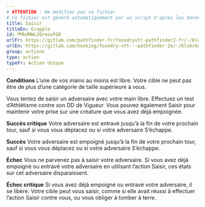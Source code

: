 ```yaml
---
# ATTENTION : Ne modifiez pas ce fichier
# Ce fichier est généré automatiquement par un script d'après les données du module Foundry VTT officiel et de sa traduction
title: Saisir
titleEn: Grapple
id: PMbdMWc2QroouFGD
urlFr: https://gitlab.com/pathfinder-fr/foundryvtt-pathfinder2-fr/-/blob/master/data/classes/PMbdMWc2QroouFGD.htm
urlEn: https://gitlab.com/hooking/foundry-vtt---pathfinder-2e/-/blob/master/packs/data/classes.db/grapple.json
group: actions
type: action
typeFr: Action Unique
---
```

**Conditions** L’une de vos mains au moins est libre. Votre cible ne peut pas être de plus d’une catégorie de taille supérieure à vous.

Vous tentez de saisir un adversaire avec votre main libre. Effectuez un test d’Athlétisme contre son DD de Vigueur. Vous pouvez également Saisir pour maintenir votre prise sur une créature que vous avez déjà empoignée.

**Succès critique** Votre adversaire est entravé jusqu’à la fin de votre prochain tour, sauf si vous vous déplacez ou si votre adversaire S’échappe.

**Succès** Votre adversaire est empoigné jusqu’à la fin de votre prochain tour, sauf si vous vous déplacez ou si votre adversaire S’échappe.

**Échec** Vous ne parvenez pas à saisir votre adversaire. Si vous avez déjà empoigné ou entravé votre adversaire en utilisant l’action Saisir, ces états sur cet adversaire disparaissent.

**Échec critique** Si vous avez déjà empoigné ou entravé votre adversaire, il se libère. Votre cible peut vous saisir, comme si elle avait réussi à effectuer l’action Saisir contre vous, ou vous obliger à tomber à terre.


